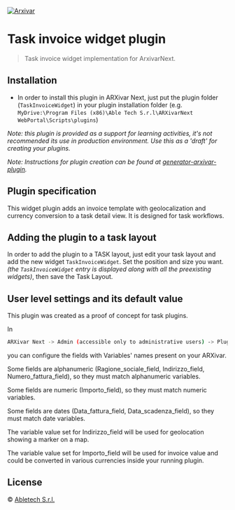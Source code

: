 [![Arxivar](http://portal.arxivar.it/download/resources/loghi/Logo-ARXivar_orizzontale-nero.png)](http://www.arxivar.it/)

# Task invoice widget plugin

> Task invoice widget implementation for ArxivarNext.

## Installation

* In order to install this plugin in ARXivar Next, just put the plugin folder (`TaskInvoiceWidget`) in your plugin installation folder (e.g. `MyDrive:\Program Files (x86)\Able Tech S.r.l\ARXivarNext WebPortal\Scripts\plugins`)

_Note: this plugin is provided as a support for learning activities, it's not recommended its use in production environment. Use this as a 'draft' for creating your plugins._

_Note: Instructions for plugin creation can be found at [generator-arxivar-plugin](https://github.com/Arxivar/PluginGenerator/blob/master/README.md)._

## Plugin specification

This widget plugin adds an invoice template with geolocalization and currency conversion to a task detail view. It is designed for task workflows.

## Adding the plugin to a task layout

In order to add the plugin to a TASK layout, just edit your task layout and add the new widget `TaskInvoiceWidget`. Set the position and size you want. 
_(the `TaskInvoiceWidget` entry is displayed along with all the preexisting widgets)_, then save the Task Layout.


## User level settings and its default value

This plugin was created as a proof of concept for task plugins.

In
```sh
ARXivar Next -> Admin (accessible only to administrative users) -> Plugins manager
```
you can configure the fields with Variables' names present on your ARXivar.

Some fields are alphanumeric (Ragione_sociale_field, Indirizzo_field, Numero_fattura_field), so they must match alphanumeric variables.

Some fields are numeric (Importo_field), so they must match numeric variables.

Some fields are dates (Data_fattura_field, Data_scadenza_field), so they must match date variables.

The variable value set for Indirizzo_field will be used for geolocation showing a marker on a map.

The variable value set for Importo_field will be used for invoice value and could be converted in various currencies inside your running plugin.


## License

 © [Abletech S.r.l.](http://www.arxivar.it/)


